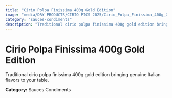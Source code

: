 ```yaml
---
title: "Cirio Polpa Finissima 400g Gold Edition"
image: "media/DRY PRODUCTS/CIRIO PICS 2025/Cirio_Polpa_Finissima_400g_Gold_Edition.jpg"
category: "sauces-condiments"
description: "Traditional cirio polpa finissima 400g gold edition bringing genuine Italian flavors to your table."
---
```


# Cirio Polpa Finissima 400g Gold Edition

Traditional cirio polpa finissima 400g gold edition bringing genuine Italian flavors to your table.

**Category:** Sauces Condiments

